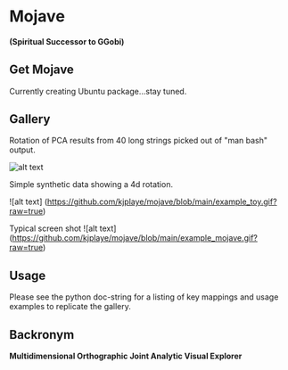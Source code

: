 # Mojave 
#### (Spiritual Successor to GGobi) 

## Get Mojave

Currently creating Ubuntu package...stay tuned.

## Gallery
Rotation of PCA results from 40 long strings picked out of "man bash" output. 

![alt text](https://github.com/kjplaye/mojave/blob/main/example_bash.gif?raw=true)

Simple synthetic data showing a 4d rotation.

![alt text]
(https://github.com/kjplaye/mojave/blob/main/example_toy.gif?raw=true)

Typical screen shot
![alt text]
(https://github.com/kjplaye/mojave/blob/main/example_mojave.gif?raw=true)

## Usage
Please see the python doc-string for a listing of key mappings and usage examples to replicate the gallery.

## Backronym

__Multidimensional 
Orthographic 
Joint 
Analytic
Visual 
Explorer__
